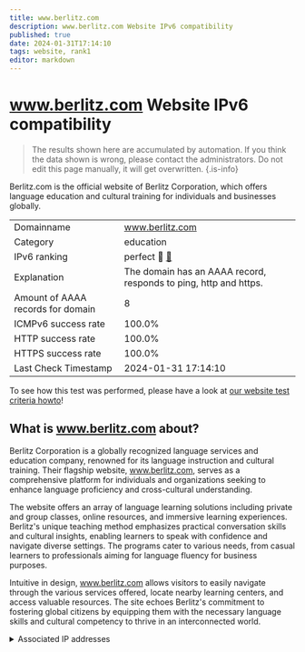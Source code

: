 ```yaml
---
title: www.berlitz.com
description: www.berlitz.com Website IPv6 compatibility
published: true
date: 2024-01-31T17:14:10
tags: website, rank1
editor: markdown
---
```


# www.berlitz.com Website IPv6 compatibility

> The results shown here are accumulated by automation. If you think the data shown is wrong, please contact the administrators. 
> Do not edit this page manually, it will get overwritten.
{.is-info}

Berlitz.com is the official website of Berlitz Corporation, which offers language education and cultural training for individuals and businesses globally.


|   |   |
| - | - |
| Domainname | www.berlitz.com
| Category | education |
| IPv6 ranking | perfect :1st_place_medal: [🔗](/howto/ranking) |
| Explanation | The domain has an AAAA record, responds to ping, http and https. |
| Amount of AAAA records for domain | 8 |
| ICMPv6 success rate | 100.0%|
| HTTP success rate | 100.0% |
| HTTPS success rate | 100.0% |
| Last Check Timestamp | 2024-01-31 17:14:10 |

To see how this test was performed, please have a look at [our website test criteria howto](/howto/testcriteria/website)!


## What is www.berlitz.com about?
Berlitz Corporation is a globally recognized language services and education company, renowned for its language instruction and cultural training. Their flagship website, www.berlitz.com, serves as a comprehensive platform for individuals and organizations seeking to enhance language proficiency and cross-cultural understanding.

The website offers an array of language learning solutions including private and group classes, online resources, and immersive learning experiences. Berlitz's unique teaching method emphasizes practical conversation skills and cultural insights, enabling learners to speak with confidence and navigate diverse settings. The programs cater to various needs, from casual learners to professionals aiming for language fluency for business purposes.

Intuitive in design, www.berlitz.com allows visitors to easily navigate through the various services offered, locate nearby learning centers, and access valuable resources. The site echoes Berlitz's commitment to fostering global citizens by equipping them with the necessary language skills and cultural competency to thrive in an interconnected world.



<details>
<summary>Associated IP addresses</summary>

2600:9000:2057:6200:9:504e:c680:93a1

2600:9000:2057:a400:9:504e:c680:93a1

2600:9000:2057:a00:9:504e:c680:93a1

2600:9000:2057:c00:9:504e:c680:93a1

2600:9000:2057:2600:9:504e:c680:93a1

2600:9000:2057:3a00:9:504e:c680:93a1

2600:9000:2057:4e00:9:504e:c680:93a1

2600:9000:2057:5000:9:504e:c680:93a1

</details>
